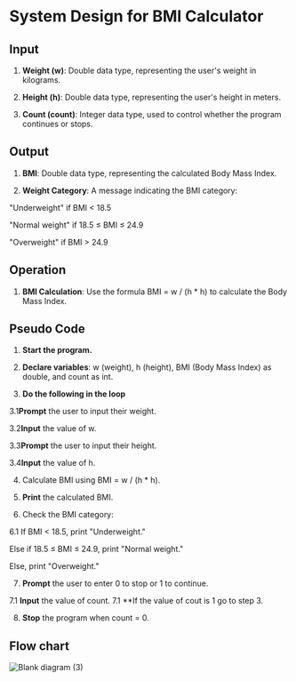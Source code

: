 # System Design for BMI Calculator

## Input

1. **Weight (w)**: Double data type, representing the user's weight in kilograms.

2. **Height (h)**: Double data type, representing the user's height in meters.

3. **Count (count)**: Integer data type, used to control whether the program continues or stops.

## Output

1. **BMI**: Double data type, representing the calculated Body Mass Index.

2. **Weight Category**: A message indicating the BMI category:

"Underweight" if BMI < 18.5

"Normal weight" if 18.5 ≤ BMI ≤ 24.9

"Overweight" if BMI > 24.9

## Operation

1. **BMI Calculation**: Use the formula BMI = w / (h * h) to calculate the Body Mass Index.

## Pseudo Code

1. **Start the program.**

2. **Declare variables**: w (weight), h (height), BMI (Body Mass Index) as double, and count as int.

3. **Do the following in the loop**

  3.1**Prompt** the user to input their weight.

  3.2**Input** the value of w.

  3.3**Prompt** the user to input their height.

  3.4**Input** the value of h.

4. Calculate BMI using BMI = w / (h * h).

5. **Print** the calculated BMI.

6. Check the BMI category:

6.1 If BMI < 18.5, print "Underweight."

Else if 18.5 ≤ BMI ≤ 24.9, print "Normal weight."

Else, print "Overweight."

7. **Prompt** the user to enter 0 to stop or 1 to continue.

7.1 **Input** the value of count.
7.1 **If the value of cout is 1 go to step 3.

8. **Stop** the program when count = 0.


## Flow chart

![Blank diagram (3)](https://github.com/user-attachments/assets/e78575a0-5686-4d81-b561-b6deca8bc2ae)


